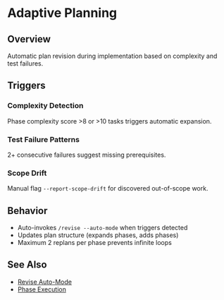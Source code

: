 # Adaptive Planning

## Overview
Automatic plan revision during implementation based on complexity and test failures.

## Triggers

### Complexity Detection
Phase complexity score >8 or >10 tasks triggers automatic expansion.

### Test Failure Patterns
2+ consecutive failures suggest missing prerequisites.

### Scope Drift
Manual flag `--report-scope-drift` for discovered out-of-scope work.

## Behavior
- Auto-invokes `/revise --auto-mode` when triggers detected
- Updates plan structure (expands phases, adds phases)
- Maximum 2 replans per phase prevents infinite loops

## See Also
- [Revise Auto-Mode](revise-auto-mode.md)
- [Phase Execution](phase-execution.md)
